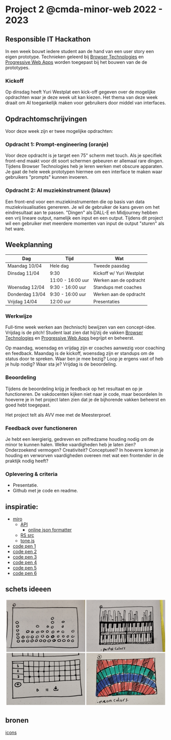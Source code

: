 # Project 2 @cmda-minor-web 2022 - 2023

## Responsible IT Hackathon

In een week bouwt iedere student aan de hand van een user story een eigen prototype. Technieken geleerd bij [Browser Technologies](https://github.com/cmda-minor-web/browser-technologies-2223) en [Progressive Web Apps](https://github.com/cmda-minor-web/progressive-web-apps-2223) worden toegepast bij het bouwen van de de prototypes.

### Kickoff

Op dinsdag heeft Yuri Westplat een kick-off gegeven over de mogelijke opdrachten waar je deze week uit kan kiezen. Het thema van deze week draait om AI toegankelijk maken voor gebruikers door middel van interfaces.

## Opdrachtomschrijvingen

Voor deze week zijn er twee mogelijke opdrachten:

### Opdracht 1: Prompt-engineering (oranje)

Voor deze opdracht is je target een 75" scherm met touch. Als je specifiek front-end maakt voor dit soort schermen gebeuren er allemaal rare dingen. Tijdens Browser Technologies heb je leren werken met obscure apparaten. Je gaat de hele week prototypen hiermee om een interface te maken waar gebruikers "prompts" kunnen invoeren.

### Opdracht 2: AI muziekinstrument (blauw)

Een front-end voor een muziekinstrumenten die op basis van data muziekvisualisaties genereren. Je wil de gebruiker de kans geven om het eindresultaat aan te passen. "Dingen" als DALL-E en Midjourney hebben een vrij lineare output, namelijk een input en een output. Tijdens dit project wil een gebruiker met meerdere momenten van input de output "sturen" als het ware.

## Weekplanning

| Dag  | Tijd | Wat |
|---|---|--|
| Maandag 10/04 | Hele dag | Tweede paasdag |
| Dinsdag 11/04 | 9:30 | Kickoff w/ Yuri Westplat |
|  | 11:00 - 16:00 uur | Werken aan de opdracht |
| Woensdag 12/04 | 9:30 - 16:00 uur | Standups met coaches |
| Donderdag 13/04 | 9:30 - 16:00 uur | Werken aan de opdracht|
| Vrijdag 14/04 | 12:00 uur | Presentaties |


### Werkwijze
Full-time week werken aan (technisch) bewijzen van een concept-idee. Vrijdag is de pitch! Student laat zien dat hij/zij de vakken [Browser Technologies](https://github.com/cmda-minor-web/browser-technologies-2223) en [Progressive Web Apps](https://github.com/cmda-minor-web/progressive-web-apps-2223) begrijpt en beheerst.

Op maandag, woensdag en vrijdag zijn er coaches aanwezig voor coaching en feedback. Maandag is de kickoff, woensdag zijn er standups om de status door te spreken. Waar ben je mee bezig? Loop je ergens vast of heb je hulp nodig? Waar sta je? Vrijdag is de beoordeling.

### Beoordeling
Tijdens de beoordeling krijg je feedback op het resultaat en op je functioneren. De vakdocenten kijken niet naar je code, maar beoordelen In hoeverre je in het project laten zien dat je de bijhorende vakken beheerst en goed hebt toegepast. 

Het project telt als AVV mee met de Meesterproef.

### Feedback over functioneren
Je hebt een leergierig, gedreven en zelfredzame houding nodig om de minor te kunnen halen. Welke vaardigheden heb je laten zien? Onderzoekend vermogen? Creativiteit? Conceptueel? In hoeverre komen je houding en verworven vaardigheden overeen met wat een frontender in de praktijk nodig heeft?

### Oplevering & criteria
- Presentatie. 
- Github met je code en readme.

<!-- Add a link to your live demo in Github Pages 🌐-->

<!-- ☝️ replace this description with a description of your own work -->

<!-- replace the code in the /docs folder with your own, so you can showcase your work with GitHub Pages 🌍 -->

<!-- Add a nice poster image here at the end of the week, showing off your shiny frontend 📸 -->

<!-- Maybe a table of contents here? 📚 -->

<!-- How about a section that describes how to install this project? 🤓 -->

<!-- ...but how does one use this project? What are its features 🤔 -->

<!-- Maybe a checklist of done stuff and stuff still on your wishlist? ✅ -->

<!-- How about a license here? 📜 (or is it a licence?) 🤷 -->

## inspiratie:
- [miro](https://miro.com/app/board/uXjVMVkPFGU=/?share_link_id=774277342385)
    - [API](https://api-hitloop.responsible-it.nl/)
      - [online json formatter](https://jsoneditoronline.org/#left=url.https%3A%2F%2Fapi-hitloop.responsible-it.nl%2Ftest_json%3Fseed%3D120)
    - [RS src](https://github.com/responsibleIT/hitloop-frontend)
    - [tone.js](https://tonejs.github.io/)
- [code pen 1](https://codepen.io/yukulele/pen/BjNWxa?editors=1010)
- [code pen 2](https://codepen.io/kucerajacob/pen/GRqBQNV)
- [code pen 3](https://codepen.io/laurenvast/pen/jOrWXej)
- [code pen 4](https://codepen.io/mattlundstrom/details/wBGLmW)
- [code pen 5](https://codepen.io/philipnrmn/pen/gGwZKb)
- [code pen 6](https://codepen.io/UXauthority/pen/NNzvZM)

## schets ideeen

<img src="/readme/schets.jpg" alt="schets ideeen">



## bronen

[icons](https://www.svgrepo.com/svg/509392/refresh)